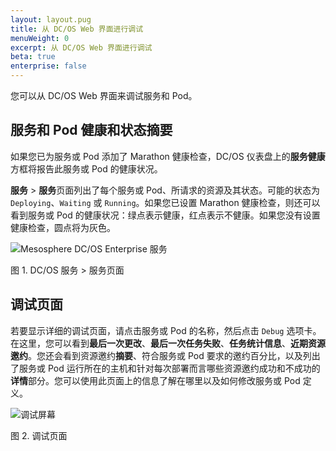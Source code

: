 ```yaml
---
layout: layout.pug
title: 从 DC/OS Web 界面进行调试
menuWeight: 0
excerpt: 从 DC/OS Web 界面进行调试
beta: true
enterprise: false
---
```


<!-- The source repo for this topic is https://github.com/dcos/dcos-docs-site -->


您可以从 DC/OS Web 界面来调试服务和 Pod。

## 服务和 Pod 健康和状态摘要

如果您已为服务或 Pod 添加了 Marathon 健康检查，DC/OS 仪表盘上的**服务健康**方框将报告此服务或 Pod 的健康状况。

**服务** > **服务**页面列出了每个服务或 Pod、所请求的资源及其状态。可能的状态为 `Deploying`、`Waiting` 或 `Running`。如果您已设置 Marathon 健康检查，则还可以看到服务或 Pod 的健康状况：绿点表示健康，红点表示不健康。如果您没有设置健康检查，圆点将为灰色。

![Mesosphere DC/OS Enterprise 服务](/cn/1.11/img/services-ee.png)

图 1. DC/OS 服务 > 服务页面

## 调试页面

若要显示详细的调试页面，请点击服务或 Pod 的名称，然后点击 `Debug` 选项卡。在这里，您可以看到**最后一次更改**、**最后一次任务失败**、**任务统计信息**、**近期资源邀约**。您还会看到资源邀约**摘要**、符合服务或 Pod 要求的邀约百分比，以及列出了服务或 Pod 运行所在的主机和针对每次部署而言哪些资源邀约成功和不成功的**详情**部分。您可以使用此页面上的信息了解在哪里以及如何修改服务或 Pod 定义。

![调试屏幕](/cn/1.11/img/debug-ui.png)

图 2. 调试页面

